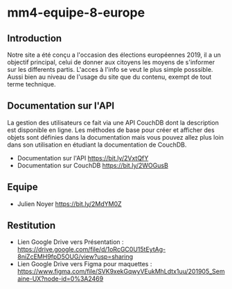 # mm4-equipe-8-europe

## Introduction

Notre site a été conçu a l'occasion des élections européennes 2019, il a un objectif principal, celui de donner aux citoyens les moyens de s'informer sur les differents partis. L'acces à l'info se veut le plus simple posssible. Aussi bien au niveau de l'usage du site que du contenu, exempt de tout terme technique. 

## Documentation sur l'API

La gestion des utilisateurs ce fait via une API CouchDB dont la description est disponible en ligne. Les méthodes de base pour créer et afficher des objets sont définies dans la documentation mais vous pouvez allez plus loin dans son utilisation en étudiant la documentation de CouchDB.

- Documentation sur l'API <https://bit.ly/2VxtQfY>
- Documentation sur CouchDB <https://bit.ly/2WOGusB>

## Equipe

- Julien Noyer <https://bit.ly/2MdYM0Z>

## Restitution

- Lien Google Drive vers Présentation : https://drive.google.com/file/d/1oRcGC0U15tEytAg-8niZcEMH9fpD5OUG/view?usp=sharing
- Lien Google Drive vers Figma pour maquettes : <https://www.figma.com/file/SVK9xekGqwyVEukMhLdtx1uu/201905_Semaine-UX?node-id=0%3A2469>

